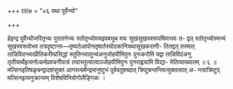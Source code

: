 +++
title = "०६ यथा पूर्वेभ्यो"

+++

हेइन्द्र पूर्वेभ्योजरितृभ्यः पुरातनेभ्यः स्तोतृभ्योमयइवबभूथ मयः सुखंसुखस्वरूपमिवाभवः त- द्वत् स्तोतृभ्योस्मभ्यं सुखस्वरूपोभव तत्रदृष्टान्तः—तृष्यतेआपोनतृषार्तस्योदकानियथासुखकराणी- तितद्वत् तस्मात् तान्निविदन्त्वत्प्रीतिकरीम्प्रसिद्धां स्तुतिन्त्वातुभ्यंअनुजोहवीमिपुनः पुनःकरोमि यद्वा तान्निविदंअनु तृतीयार्थेइत्यनोःकर्मप्रवचनीयत्वं तयास्तुत्यात्वाञ्जोहवीमिपुनः पुनराह्वयामि विद्या- मेतिव्याख्यातम् ॥ ६ ॥मत्सिनइतिषळृचन्द्वादशंसूक्तं आगस्त्यमैन्द्रमानुष्टुभं पूर्ववतुशब्दात् त्रिष्टुबन्तन्त्वित्युक्तत्वात् अ- न्त्यात्रिष्टुप् मत्सिनइत्यनुक्रान्तम् विशेषविनियोगोलैङ्गिकः ।